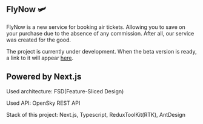 ## FlyNow 🛩️

FlyNow is a new service for booking air tickets. Allowing you to save on your purchase due to the absence of any commission. After all, our service was created for the good. 

The project is currently under development. When the beta version is ready, a link to it will appear [here]().

## Powered by Next.js

Used architecture: FSD(Feature-Sliced Design)

Used API: OpenSky REST API

Stack of this project: Next.js, Typescript, ReduxToolKit(RTK), AntDesign
